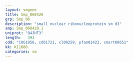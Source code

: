 ```yaml
---
layout: smgene
title: Smp_068420
grp: Smp_06
description: "small nuclear ribonucleoprotein sm d3"
smp: Smp_068420.1
uniprot: "Q4JHT3"
length:   393
cdd: "COG1958, cd01721, cl00259, pfam01423, smart00651"
kk: K11088
categories: sm
---
```


